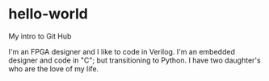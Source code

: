 # hello-world
My intro to Git Hub

I'm an FPGA designer and I like to code in Verilog.
I'm an embedded designer and code in "C"; but transitioning to Python.
I have two daughter's who are the love of my life.
